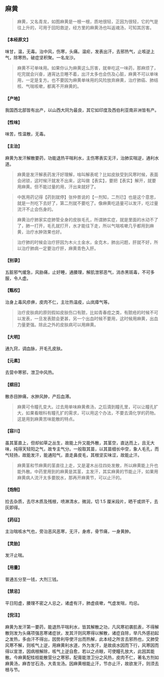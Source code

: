 ## 麻黄

> 麻黄，又名青龙，如图麻黄是一根一根，质地很轻，正因为很轻，它的气是往上升的，可用于回阳救逆，经方里的麻黄汤也叫返魂汤，可知其厉害。

#### 【本经原文】
味甘，温，无毒。治中风，伤寒，头痛。温疟，发表出汗，去邪热气，止咳逆上气，除寒热，破症坚积聚。一名龙沙。

> 麻黄不可单味用。如果你认为麻黄这么厉害，就单吃这一味药，那麻烦了，吃完就会兴奋，通宵达旦睡不着，出汗太多也会伤及心脏，麻黄不可以单味用，一定是复方。也不要因为麻黄单味用的风险放弃麻黄，治疗肺癌、肺结核、气喘咳嗽，都离不开麻黄的。

#### 【产地】
我国西北部皆有出产，以山西大同为最良，其它如印度及西伯利亚南非洲皆有产。
#### 【性味】
味苦，性温散，无毒。
#### 【主治】
麻黄为发汗解散要药，功能退热平喘利水，主伤寒表实无汗，治肺实喘逆，通利水道。

> 麻黄是发汗解表药发汗好理解，啥叫解表呢？比如皮肤受到风寒时候，表面会闭锁，这时候汗就发不出来，这叫做【表实】，要把【表实】解开，就要用麻黄。但不能过量的用，汗出来就好了。

> 中医用药记得【药到就停】张仲景说的【一剂知，二剂已】也是这个意思，就是一剂吃下去好了，第二剂就不要吃了。像麻黄吃适量可以发汗，吃过量流汗不止会伤身的。

> 麻黄治疗肺家实症肺管全身的皮肤毛孔，所谓肺实症，就是里面的水动不了了，肺一打开，毛孔就打开，水才能往下走，所以气喘咳嗽几乎都用到麻黄，治疗水肿效果也好。

> 治疗肺的时候会治疗肝因为木火土金水，金克木，肺出问题，肝就不好，所以治疗肺病一定要治疗肝，麻黄青色入肝。

#### 【别录】
五脏邪气缓急，风胁痛，止好睡，通腠理，解肌泄邪恶气，消赤黑斑毒，不可多服，令人虚。
#### 【甄权】
治身上毒风疹痹，皮肉不仁，主壮热温疫，山岚瘴气等。

> 治疗皮肤病的原则假如皮肤伤口有脓，比如青春痘之类，有脓疮的时候不可以发表，一旦发表脓会更甚，另一个出血时候不要用，这时候用麻黄，出血力量更强。除此之外的皮肤病可以用麻黄。

#### 【大明】
通九窍，调血脉，开毛孔皮肤。
#### 【元素】
去营中寒邪，泄卫中风热。
#### 【纲目】
散赤目肿痛，水肿风肿，产后血滞。

> 麻黄可令瞳孔变大。过去用单味麻黄煮汤，之后滴到瞳孔里，可以让瞳孔扩大，如果看眼科有瞳孔扩的需求，可以用这个办法，不要去滴化学的药物。这是用到麻黄苦味能散的特点。

#### 【容川】
虽其茎直上，但却如草之丛生，故能上升又能外散，其茎空，直达而上，且无大味，纯得天轻阳之气，故专主气分。一般取其苗，以其苗细长中空，象人毛孔，而气轻扬，故能发汗，能通阳气，直走鼻皮毛，其根坚实味涩，故能止汗。

> 麻黄茎和节麻黄的茎直往上走，又是灌木丛往四处发散，所以麻黄能上升也能外散。中药里用到的麻黄是其茎，主发汗，其实麻黄的节能止汗，如果用麻黄病人流汗太多要脱水，那再开麻黄节，可以止汗的。

#### 【炮制】
捡去杂质，去尽木质及残根，喷淋清水，微润，切 1.5 厘米段片，晒干或烘干，去灰即得。
#### 【药征】
主治喘咳水气也，旁治恶风恶寒，无汗，身疼，骨节痛，一身黄肿。
#### 【灵胎】
发汗止喘。
#### 【用量】
普通五分至一钱，大剂三钱。
#### 【禁忌】
平日阳虚，腠理不密之人忌之，诸虚有汗，肺虚痰嗽，气虚发喘，均忌。
#### 【倪注】
麻黄为发汗第一要药，能退热平喘利水，皆其解散之功，凡风寒初袭肌表，不得解散则发为头痛项强恶寒诸症状，发其汗则风寒得以解散，诸症自除，举凡外感初起之发热，多由汗不得出，因势利导使汗出而热解，此本经之所言去邪热也，又肺受风寒不解，则咳气上逆，用麻黄利水道，外为发汗，是故痰水因而下行，风寒因而得以宣泄，因病根解除，咳气上逆自愈，若以之点眼，可使瞳孔放大，此因其能散。今麻黄配桂枝能散营分之寒邪，配膏能泄卫分之风热，皮肉不仁，著名方剂如麻黄汤，麻杏甘石汤，大青龙汤。因麻黄根能止汗，节亦止汗，故欲发汗，则须去根与节。
